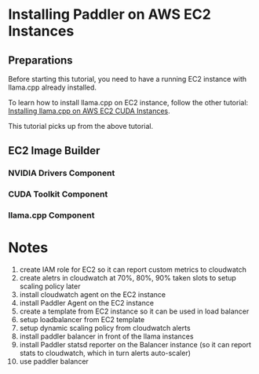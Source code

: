 # Installing Paddler on AWS EC2 Instances

## Preparations

Before starting this tutorial, you need to have a running EC2 instance with llama.cpp already installed.

To learn how to install llama.cpp on EC2 instance, follow the other tutorial: [Installing llama.cpp on AWS EC2 CUDA Instances](tutorial-installing-llamacpp-aws-cuda.md). 

This tutorial picks up from the above tutorial.

## EC2 Image Builder

### NVIDIA Drivers Component

### CUDA Toolkit Component

### llama.cpp Component

# Notes

1. create IAM role for EC2 so it can report custom metrics to cloudwatch
2. create aletrs in cloudwatch at 70%, 80%, 90% taken slots to setup scaling policy later
3. install cloudwatch agent on the EC2 instance
4. install Paddler Agent on the EC2 instance
5. create a template from EC2 instance so it can be used in load balancer
6. setup loadbalancer from EC2 template
7. setup dynamic scaling policy from cloudwatch alerts
8. install paddler balancer in front of the llama instances
9. install Paddler statsd reporter on the Balancer instance (so it can report stats to cloudwatch, which in turn alerts auto-scaler)
10. use paddler balancer
